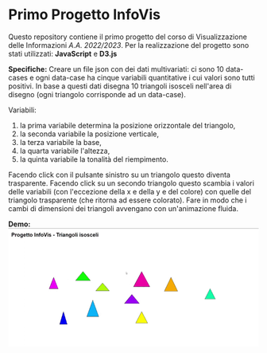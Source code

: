 # Primo Progetto InfoVis
Questo repository contiene il primo progetto del corso di Visualizzazione delle Informazioni *A.A. 2022/2023*.
Per la realizzazione del progetto sono stati utilizzati: **JavaScript** e **D3.js**

**Specifiche:**
Creare un file json con dei dati multivariati: ci sono 10 data-cases e ogni data-case ha cinque variabili quantitative i cui valori sono tutti positivi. In base a questi dati disegna 10 triangoli isosceli nell'area di disegno (ogni triangolo corrisponde ad un data-case). 

Variabili:
1. la prima variabile determina la posizione orizzontale del triangolo, 
2. la seconda variabile la posizione verticale, 
3. la terza variabile la base, 
4. la quarta variabile l'altezza, 
5. la quinta variabile la tonalità del riempimento. 

Facendo click con il pulsante sinistro su un triangolo questo diventa trasparente. Facendo click su un secondo triangolo questo scambia i valori delle variabili (con l'eccezione della x e della y e del colore) con quelle del triangolo trasparente (che ritorna ad essere colorato). 
Fare in modo che i cambi di dimensioni dei triangoli avvengano con un'animazione fluida. 


**Demo:**
![Demo Progetto InfoVis](https://github.com/Elisabetta99/InfoVis_PrimoProgetto/blob/main/demo/Demo.gif)

